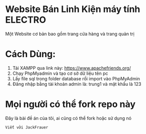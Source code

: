 # Website Bán Linh Kiện máy tính ELECTRO
Một Website cơ bản bao gồm trang cửa hàng và trang quản trị

# Cách Dùng:
1. Tải XAMPP qua link này: https://www.apachefriends.org/
2. Chạy PhpMyadmin và tạo cơ sở dữ liệu tên pc
3. Lấy file sql trong folder database rồi import vào PhpMyAdmin
4. Đăng nhập bằng tài khoản admin là: trung1 và mật khẩu là 123


# Mọi người có thể fork repo này
Đây là bài đề án của tôi, ai cũng có thể fork hoặc sử dụng nó
```
Viết vởi JackFrauer
```

